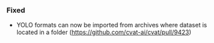 ### Fixed

- YOLO formats can now be imported from archives where dataset is located in a folder
  (<https://github.com/cvat-ai/cvat/pull/9423>)
